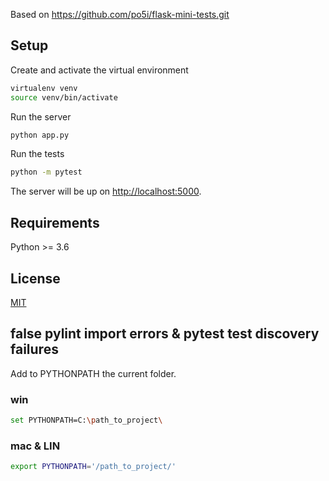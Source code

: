 Based on https://github.com/po5i/flask-mini-tests.git

## Setup

Create and activate the virtual environment

```bash
virtualenv venv
source venv/bin/activate
```

Run the server

```bash
python app.py
```

Run the tests

```bash
python -m pytest
```

The server will be up on [http://localhost:5000](http://localhost:5000).

## Requirements

Python >= 3.6

## License

[MIT](http://www.opensource.org/licenses/mit-license.html)

## false pylint import errors & pytest test discovery failures
Add to PYTHONPATH the current folder.
### win
```bash
set PYTHONPATH=C:\path_to_project\
```
### mac & LIN
```bash
export PYTHONPATH='/path_to_project/'
```
